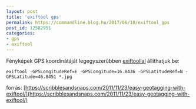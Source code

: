 ```yaml
---
layout: post
title: 'exiftool gps'
permalink: https://commandline.blog.hu/2017/06/10/exiftool_gps
post_id: 12582951
categories: 
- gps
- exiftool
---
```


Fényképek GPS koordinátáját legegyszerűbben 
[exiftoollal](http://commandline.blog.hu/2010/05/14/exiftool) állíthatjuk be:

```
exiftool -GPSLongitudeRef=E -GPSLongitude=16.8436 -GPSLatitudeRef=N -GPSLatitude=46.8451 *.jpg
```

forrás: 
[https://scribblesandsnaps.com/2011/11/23/easy-geotagging-with-exiftool/](https://scribblesandsnaps.com/2011/11/23/easy-geotagging-with-exiftool/)